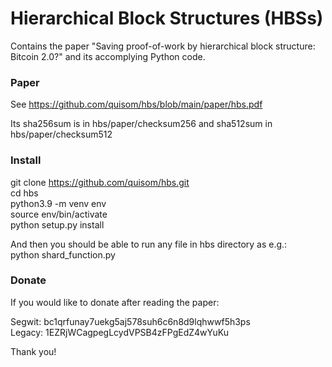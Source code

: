 # Hierarchical Block Structures (HBSs)

Contains the paper "Saving proof-of-work by hierarchical block structure: Bitcoin 2.0?"
and its accomplying Python code.

### Paper

See https://github.com/quisom/hbs/blob/main/paper/hbs.pdf

Its sha256sum is in hbs/paper/checksum256 and sha512sum in hbs/paper/checksum512

### Install

git clone https://github.com/quisom/hbs.git<br/> 
cd hbs<br/> 
python3.9 -m venv env<br/> 
source env/bin/activate<br/> 
python setup.py install<br/> 

And then you should be able to run any file in hbs directory as e.g.:<br/> 
python shard_function.py


### Donate

If you would like to donate after reading the paper:

Segwit: bc1qrfunay7uekg5aj578suh6c6n8d9lqhwwf5h3ps<br/> 
Legacy: 1EZRjWCagpegLcydVPSB4zFPgEdZ4wYuKu

Thank you!

